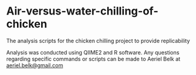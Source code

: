 # Air-versus-water-chilling-of-chicken
The analysis scripts for the chicken chilling project to provide replicability

Analysis was conducted using QIIME2 and R software. Any questions regarding specific commands or scripts can be made to Aeriel Belk at aeriel.belk@gmail.com

